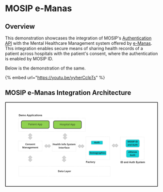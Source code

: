 # MOSIP e-Manas

## Overview

This demonstration showcases the integration of MOSIP's [Authentication API](https://mosip.github.io/documentation/1.2.0/authentication-service.html) with the Mental Healthcare Management system offered by [e-Manas](https://e-manas.karnataka.gov.in/#/about). This integration enables secure means of sharing health records of a patient across hospitals with the patient's consent, where the authentication is enabled by MOSIP ID.

Below is the demonstration of the same.

{% embed url="https://youtu.be/yyherCcIpTs" %}

## MOSIP e-Manas Integration Architecture

![](../.gitbook/assets/mosip-eManas-int-arch.png)
